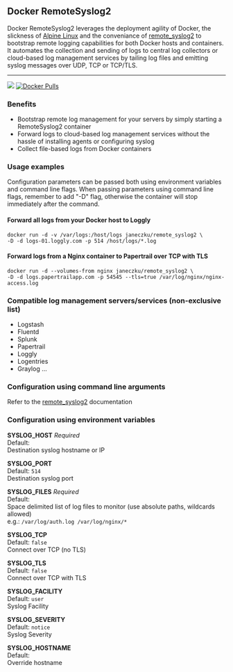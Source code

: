 ## Docker RemoteSyslog2 

Docker RemoteSyslog2 leverages the deployment agility of Docker, the slickness of [Alpine Linux](https://github.com/gliderlabs/docker-alpine) and the conveniance of [remote_syslog2](https://github.com/papertrail/remote_syslog2/) to bootstrap remote logging capabilities for both Docker hosts and containers.    
It automates the collection and sending of logs to central log collectors or cloud-based log management services by tailing log files and emitting syslog messages over UDP, TCP or TCP/TLS.

-------

[![](https://badge.imagelayers.io/janeczku/remote_syslog2:latest.svg)](https://imagelayers.io/?images=janeczku/remote_syslog2:latest 'Get your own badge on imagelayers.io')
[![Docker Pulls](https://img.shields.io/docker/pulls/janeczku/remote_syslog2.svg?style=flat-square)](https://hub.docker.com/r/janeczku/remote_syslog2/)

### Benefits

* Bootstrap remote log management for your servers by simply starting a RemoteSyslog2 container
* Forward logs to cloud-based log management services without the hassle of installing agents or configuring syslog
* Collect file-based logs from Docker containers

### Usage examples

Configuration parameters can be passed both using environment variables and command line flags.
When passing parameters using command line flags, remember to add "-D" flag, otherwise the container will stop immediately after the command.

#### Forward all logs from your Docker host to Loggly

    docker run -d -v /var/logs:/host/logs janeczku/remote_syslog2 \
    -D -d logs-01.loggly.com -p 514 /host/logs/*.log

#### Forward logs from a Nginx container to Papertrail over TCP with TLS

    docker run -d --volumes-from nginx janeczku/remote_syslog2 \
    -D -d logs.papertrailapp.com -p 54545 --tls=true /var/log/nginx/nginx-access.log

### Compatible log management servers/services (non-exclusive list)

* Logstash
* Fluentd
* Splunk
* Papertrail
* Loggly
* Logentries
* Graylog
...

### Configuration using command line arguments
Refer to the [remote_syslog2](https://github.com/papertrail/remote_syslog2/) documentation

### Configuration using environment variables

**SYSLOG_HOST** *Required*    
Default: ` `  
Destination syslog hostname or IP

**SYSLOG_PORT**  
Default: `514`  
Destination syslog port

**SYSLOG_FILES** *Required*    
Default: ` `  
Space delimited list of log files to monitor (use absolute paths, wildcards allowed)    
e.g.: `/var/log/auth.log /var/log/nginx/*`

**SYSLOG_TCP**  
Default: `false`  
Connect over TCP (no TLS)

**SYSLOG_TLS**  
Default: `false`  
Connect over TCP with TLS

**SYSLOG_FACILITY**  
Default: `user`  
Syslog Facility

**SYSLOG_SEVERITY**  
Default: `notice`  
Syslog Severity

**SYSLOG_HOSTNAME**  
Default: ` `  
Override hostname
